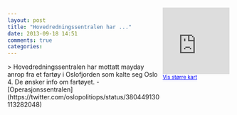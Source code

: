 ```yaml
---
layout: post
title: "Hovedredningssentralen har ..."
date: 2013-09-18 14:51
comments: true
categories: 
---
```

<div style="float:right; margin:5px; position:relative;top:-130px;"><iframe width="150" height="150" frameborder="0" scrolling="no" marginheight="0" marginwidth="0" src="http://maps.google.com/maps?q=Oslo,+Oslo&hl=no&t=m&z=14&output=embed&iwloc=&"></iframe><br/><small><a href="http://maps.google.com/maps?q=Oslo,+Oslo&hl=no&t=m&z=14&source=embed&iwloc=A" style="color:#0000FF;text-align:left" target="_new">Vis st&oslash;rre kart</a></small></div>
> Hovedredningssentralen har mottatt mayday anrop fra et fartøy i Oslofjorden som kalte seg Oslo 4. De ønsker info om fartøyet.
- [Operasjonssentralen](https://twitter.com/oslopolitiops/status/380449130113282048)

